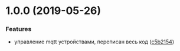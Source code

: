 # 1.0.0 (2019-05-26)


### Features

* управление mqtt устройствами, переписан весь код ([c5b2154](https://github.com/popstas/yandex-dialogs-smarthome-mqtt/commit/c5b2154))



